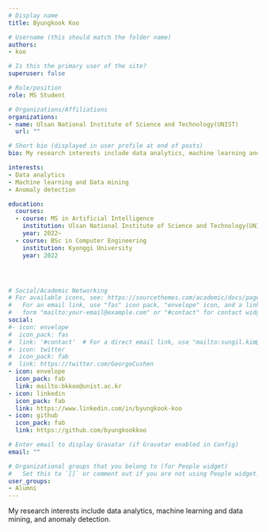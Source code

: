 ```yaml
---
# Display name
title: Byungkook Koo

# Username (this should match the folder name)
authors:
- koo

# Is this the primary user of the site?
superuser: false

# Role/position
role: MS Student 

# Organizations/Affiliations
organizations:
- name: Ulsan National Institute of Science and Technology(UNIST)
  url: ""

# Short bio (displayed in user profile at end of posts)
bio: My research interests include data analytics, machine learning and data mining, and anomaly detection.

interests:
- Data analytics
- Machine learning and Data mining
- Anomaly detection

education:
  courses:
  - course: MS in Artificial Intelligence
    institution: Ulsan National Institute of Science and Technology(UNIST)
    year: 2022~
  - course: BSc in Computer Engineering
    institution: Kyonggi University
    year: 2022




# Social/Academic Networking
# For available icons, see: https://sourcethemes.com/academic/docs/page-builder/#icons
#   For an email link, use "fas" icon pack, "envelope" icon, and a link in the
#   form "mailto:your-email@example.com" or "#contact" for contact widget.
social:
#- icon: envelope
#  icon_pack: fas
#  link: '#contact'  # For a direct email link, use "mailto:sungil.kim@unist.ac.kr".
#- icon: twitter
#  icon_pack: fab
#  link: https://twitter.com/GeorgeCushen
- icon: envelope
  icon_pack: fab
  link: mailto:bkkoo@unist.ac.kr
- icon: linkedin
  icon_pack: fab
  link: https://www.linkedin.com/in/byungkook-koo
- icon: github
  icon_pack: fab
  link: https://github.com/byungkookkoo

# Enter email to display Gravatar (if Gravatar enabled in Config)
email: ""

# Organizational groups that you belong to (for People widget)
#   Set this to `[]` or comment out if you are not using People widget.
user_groups:
- Alumni
---
```


My research interests include data analytics, machine learning and data mining, and anomaly detection.

